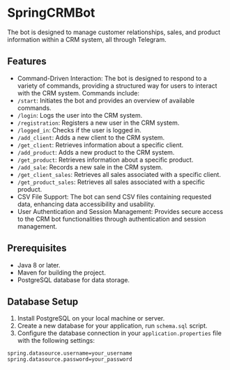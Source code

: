 # SpringCRMBot

The bot is designed to manage customer relationships, sales, and product
information within a CRM system, all through Telegram.

## Features

- Command-Driven Interaction: The bot is designed to respond to a variety of
  commands, providing a structured way for users to interact with the CRM
  system. Commands include:
- `/start`: Initiates the bot and provides an overview of available commands.
- `/login`: Logs the user into the CRM system.
- `/registration`: Registers a new user in the CRM system.
- `/logged_in`: Checks if the user is logged in.
- `/add_client`: Adds a new client to the CRM system.
- `/get_client`: Retrieves information about a specific client.
- `/add_product`: Adds a new product to the CRM system.
- `/get_product`: Retrieves information about a specific product.
- `/add_sale`: Records a new sale in the CRM system.
- `/get_client_sales`: Retrieves all sales associated with a specific client.
- `/get_product_sales`: Retrieves all sales associated with a specific product.
- CSV File Support: The bot can send CSV files containing requested data,
  enhancing data accessibility and usability.
- User Authentication and Session Management: Provides secure access to the
  CRM bot functionalities through authentication and session management.

## Prerequisites

- Java 8 or later.
- Maven for building the project.
- PostgreSQL database for data storage.

## Database Setup

1. Install PostgreSQL on your local machine or server.
2. Create a new database for your application, run `schema.sql` script.
3. Configure the database connection in your `application.properties` file with
   the following settings:

```spring.datasource.url=jdbc:postgresql://localhost:5432/your_database_name
spring.datasource.username=your_username
spring.datasource.password=your_password
